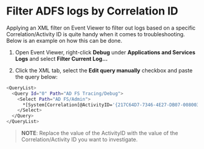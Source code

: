 # Filter ADFS logs by Correlation ID

Applying an XML filter on Event Viewer to filter out logs based on a specific Correlation/Activity ID is quite handy when it comes to troubleshooting. Below is an example on how this can be done. 

1. Open Event Viewer, right-click **Debug** under **Applications and Services Logs** and select **Filter Current Log...**

1. Click the XML tab, select the **Edit query manually** checkbox and paste the query below:

```bash
<QueryList>
  <Query Id="0" Path="AD FS Tracing/Debug">
    <Select Path="AD FS/Admin">
      *[System[Correlation[@ActivityID='{217C64D7-7346-4E27-DB07-0080030000BB}']]]
    </Select>
  </Query>
</QueryList>
```
> **NOTE**: Replace the value of the ActivityID with the value of the Correlation/Activity ID you want to investigate.

